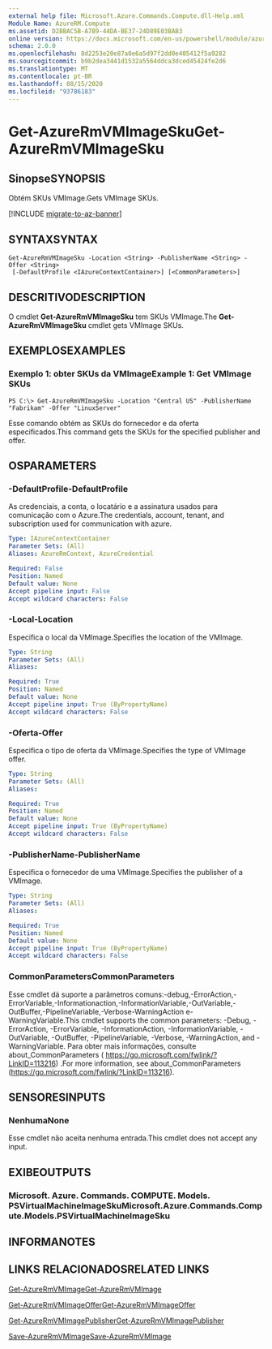 ```yaml
---
external help file: Microsoft.Azure.Commands.Compute.dll-Help.xml
Module Name: AzureRM.Compute
ms.assetid: D2BBAC5B-A7B9-44DA-BE37-24D89E03BAB3
online version: https://docs.microsoft.com/en-us/powershell/module/azurerm.compute/get-azurermvmimagesku
schema: 2.0.0
ms.openlocfilehash: 8d2253e20e87a0e6a5d97f2dd0e405412f5a9282
ms.sourcegitcommit: b9b2dea3441d1532a5564ddca3dced45424fe2d6
ms.translationtype: MT
ms.contentlocale: pt-BR
ms.lasthandoff: 08/15/2020
ms.locfileid: "93786183"
---
```

# <span data-ttu-id="4f5a5-101">Get-AzureRmVMImageSku</span><span class="sxs-lookup"><span data-stu-id="4f5a5-101">Get-AzureRmVMImageSku</span></span>

## <span data-ttu-id="4f5a5-102">Sinopse</span><span class="sxs-lookup"><span data-stu-id="4f5a5-102">SYNOPSIS</span></span>
<span data-ttu-id="4f5a5-103">Obtém SKUs VMImage.</span><span class="sxs-lookup"><span data-stu-id="4f5a5-103">Gets VMImage SKUs.</span></span>

[!INCLUDE [migrate-to-az-banner](../../includes/migrate-to-az-banner.md)]

## <span data-ttu-id="4f5a5-104">SYNTAX</span><span class="sxs-lookup"><span data-stu-id="4f5a5-104">SYNTAX</span></span>

```
Get-AzureRmVMImageSku -Location <String> -PublisherName <String> -Offer <String>
 [-DefaultProfile <IAzureContextContainer>] [<CommonParameters>]
```

## <span data-ttu-id="4f5a5-105">DESCRITIVO</span><span class="sxs-lookup"><span data-stu-id="4f5a5-105">DESCRIPTION</span></span>
<span data-ttu-id="4f5a5-106">O cmdlet **Get-AzureRmVMImageSku** tem SKUs VMImage.</span><span class="sxs-lookup"><span data-stu-id="4f5a5-106">The **Get-AzureRmVMImageSku** cmdlet gets VMImage SKUs.</span></span>

## <span data-ttu-id="4f5a5-107">EXEMPLOS</span><span class="sxs-lookup"><span data-stu-id="4f5a5-107">EXAMPLES</span></span>

### <span data-ttu-id="4f5a5-108">Exemplo 1: obter SKUs da VMImage</span><span class="sxs-lookup"><span data-stu-id="4f5a5-108">Example 1: Get VMImage SKUs</span></span>
```
PS C:\> Get-AzureRmVMImageSku -Location "Central US" -PublisherName "Fabrikam" -Offer "LinuxServer"
```

<span data-ttu-id="4f5a5-109">Esse comando obtém as SKUs do fornecedor e da oferta especificados.</span><span class="sxs-lookup"><span data-stu-id="4f5a5-109">This command gets the SKUs for the specified publisher and offer.</span></span>

## <span data-ttu-id="4f5a5-110">OS</span><span class="sxs-lookup"><span data-stu-id="4f5a5-110">PARAMETERS</span></span>

### <span data-ttu-id="4f5a5-111">-DefaultProfile</span><span class="sxs-lookup"><span data-stu-id="4f5a5-111">-DefaultProfile</span></span>
<span data-ttu-id="4f5a5-112">As credenciais, a conta, o locatário e a assinatura usados para comunicação com o Azure.</span><span class="sxs-lookup"><span data-stu-id="4f5a5-112">The credentials, account, tenant, and subscription used for communication with azure.</span></span>

```yaml
Type: IAzureContextContainer
Parameter Sets: (All)
Aliases: AzureRmContext, AzureCredential

Required: False
Position: Named
Default value: None
Accept pipeline input: False
Accept wildcard characters: False
```

### <span data-ttu-id="4f5a5-113">-Local</span><span class="sxs-lookup"><span data-stu-id="4f5a5-113">-Location</span></span>
<span data-ttu-id="4f5a5-114">Especifica o local da VMImage.</span><span class="sxs-lookup"><span data-stu-id="4f5a5-114">Specifies the location of the VMImage.</span></span>

```yaml
Type: String
Parameter Sets: (All)
Aliases: 

Required: True
Position: Named
Default value: None
Accept pipeline input: True (ByPropertyName)
Accept wildcard characters: False
```

### <span data-ttu-id="4f5a5-115">-Oferta</span><span class="sxs-lookup"><span data-stu-id="4f5a5-115">-Offer</span></span>
<span data-ttu-id="4f5a5-116">Especifica o tipo de oferta da VMImage.</span><span class="sxs-lookup"><span data-stu-id="4f5a5-116">Specifies the type of VMImage offer.</span></span>

```yaml
Type: String
Parameter Sets: (All)
Aliases: 

Required: True
Position: Named
Default value: None
Accept pipeline input: True (ByPropertyName)
Accept wildcard characters: False
```

### <span data-ttu-id="4f5a5-117">-PublisherName</span><span class="sxs-lookup"><span data-stu-id="4f5a5-117">-PublisherName</span></span>
<span data-ttu-id="4f5a5-118">Especifica o fornecedor de uma VMImage.</span><span class="sxs-lookup"><span data-stu-id="4f5a5-118">Specifies the publisher of a VMImage.</span></span>

```yaml
Type: String
Parameter Sets: (All)
Aliases: 

Required: True
Position: Named
Default value: None
Accept pipeline input: True (ByPropertyName)
Accept wildcard characters: False
```

### <span data-ttu-id="4f5a5-119">CommonParameters</span><span class="sxs-lookup"><span data-stu-id="4f5a5-119">CommonParameters</span></span>
<span data-ttu-id="4f5a5-120">Esse cmdlet dá suporte a parâmetros comuns:-debug,-ErrorAction,-ErrorVariable,-Informationaction,-InformationVariable,-OutVariable,-OutBuffer,-PipelineVariable,-Verbose-WarningAction e-WarningVariable.</span><span class="sxs-lookup"><span data-stu-id="4f5a5-120">This cmdlet supports the common parameters: -Debug, -ErrorAction, -ErrorVariable, -InformationAction, -InformationVariable, -OutVariable, -OutBuffer, -PipelineVariable, -Verbose, -WarningAction, and -WarningVariable.</span></span> <span data-ttu-id="4f5a5-121">Para obter mais informações, consulte about_CommonParameters ( https://go.microsoft.com/fwlink/?LinkID=113216) .</span><span class="sxs-lookup"><span data-stu-id="4f5a5-121">For more information, see about_CommonParameters (https://go.microsoft.com/fwlink/?LinkID=113216).</span></span>

## <span data-ttu-id="4f5a5-122">SENSORES</span><span class="sxs-lookup"><span data-stu-id="4f5a5-122">INPUTS</span></span>

### <span data-ttu-id="4f5a5-123">Nenhuma</span><span class="sxs-lookup"><span data-stu-id="4f5a5-123">None</span></span>
<span data-ttu-id="4f5a5-124">Esse cmdlet não aceita nenhuma entrada.</span><span class="sxs-lookup"><span data-stu-id="4f5a5-124">This cmdlet does not accept any input.</span></span>

## <span data-ttu-id="4f5a5-125">EXIBE</span><span class="sxs-lookup"><span data-stu-id="4f5a5-125">OUTPUTS</span></span>

### <span data-ttu-id="4f5a5-126">Microsoft. Azure. Commands. COMPUTE. Models. PSVirtualMachineImageSku</span><span class="sxs-lookup"><span data-stu-id="4f5a5-126">Microsoft.Azure.Commands.Compute.Models.PSVirtualMachineImageSku</span></span>

## <span data-ttu-id="4f5a5-127">INFORMA</span><span class="sxs-lookup"><span data-stu-id="4f5a5-127">NOTES</span></span>

## <span data-ttu-id="4f5a5-128">LINKS RELACIONADOS</span><span class="sxs-lookup"><span data-stu-id="4f5a5-128">RELATED LINKS</span></span>

[<span data-ttu-id="4f5a5-129">Get-AzureRmVMImage</span><span class="sxs-lookup"><span data-stu-id="4f5a5-129">Get-AzureRmVMImage</span></span>](./Get-AzureRmVMImage.md)

[<span data-ttu-id="4f5a5-130">Get-AzureRmVMImageOffer</span><span class="sxs-lookup"><span data-stu-id="4f5a5-130">Get-AzureRmVMImageOffer</span></span>](./Get-AzureRmVMImageOffer.md)

[<span data-ttu-id="4f5a5-131">Get-AzureRmVMImagePublisher</span><span class="sxs-lookup"><span data-stu-id="4f5a5-131">Get-AzureRmVMImagePublisher</span></span>](./Get-AzureRmVMImagePublisher.md)

[<span data-ttu-id="4f5a5-132">Save-AzureRmVMImage</span><span class="sxs-lookup"><span data-stu-id="4f5a5-132">Save-AzureRmVMImage</span></span>](./Save-AzureRmVMImage.md)


